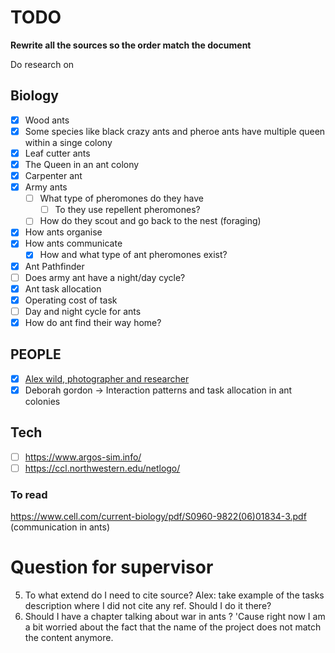 # TODO

**Rewrite all the sources so the order match the document**

Do research on

## Biology

- [x] Wood ants
- [x] Some species like black crazy ants and pheroe ants have multiple queen within a singe colony
- [x] Leaf cutter ants
- [x] The Queen in an ant colony
- [x] Carpenter ant
- [x] Army ants
  - [ ] What type of pheromones do they have
    - [ ] To they use repellent pheromones?
  - [ ] How do they scout and go back to the nest (foraging)
- [x] How ants organise
- [x] How ants communicate
  - [x] How and what type of ant pheromones exist?
- [x] Ant Pathfinder 
- [ ] Does army ant have a night/day cycle?
- [x] Ant task allocation
- [x] Operating cost of task
- [ ] Day and night cycle for ants
- [x] How do ant find their way home?

## PEOPLE

- [x] [Alex wild, photographer and researcher](https://www.alexanderwild.com)
- [x] Deborah gordon -> Interaction patterns and task allocation in ant colonies

## Tech

- [ ] https://www.argos-sim.info/
- [ ] https://ccl.northwestern.edu/netlogo/

### To read

https://www.cell.com/current-biology/pdf/S0960-9822(06)01834-3.pdf (communication in ants)

# Question for supervisor

5. To what extend do I need to cite source? Alex: take example of the tasks description where I did not cite any ref. Should I do it there?
6. Should I have a chapter talking about war in ants ? 'Cause right now I am a bit worried about the fact that the name of the project does not match the content anymore. 





